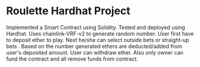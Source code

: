 # Roulette Hardhat Project

Implemented a Smart Contract using Solidity. Tested and deployed using Hardhat. Uses chainlink-VRF-v2 to generate random number. User first have to deposit ether to play. Next he/she can select outside bets or straight-up bets . Based on the number generated ethers are deducted/added from user's deposited amount. User can withdraw ether. Also only owner can fund the contract and all remove funds from contract.